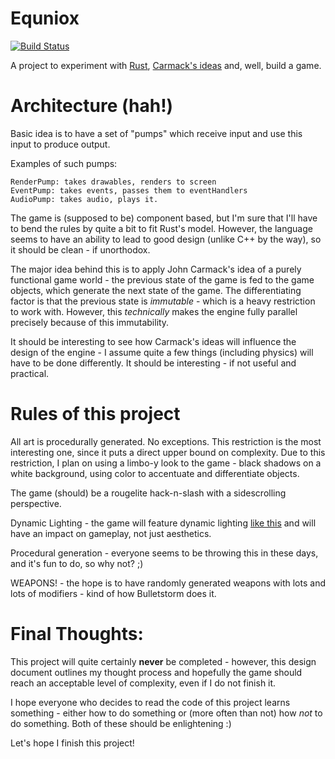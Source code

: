 Equniox
=======

[![Build Status](https://travis-ci.org/bollu/equinox.png?branch=master)](https://travis-ci.org/bollu/equinox)



A project to experiment with [Rust](http://static.rust-lang.org/doc/master/tutorial.html), [Carmack's ideas](http://www.youtube.com/watch?v=1PhArSujR_A) and, well, build a game.

Architecture (hah!)
====================

Basic idea is to have a set of "pumps" which receive input and use this input to produce output.

Examples of such pumps:

	RenderPump: takes drawables, renders to screen
	EventPump: takes events, passes them to eventHandlers
	AudioPump: takes audio, plays it.

The game is (supposed to be) component based, but I'm sure that I'll have to bend the rules by quite a bit to fit Rust's model. However, the language seems to have an ability to lead to good design (unlike C++ by the way), so it should be clean - if unorthodox. 

The major idea behind this is to apply John Carmack's idea of a purely functional game world - the previous state of the game is fed to the game objects, which generate the next state of the game. The differentiating factor is that the previous state is *immutable* - which is a heavy restriction to work with. However, this *technically* makes the engine fully parallel precisely because of this immutability.

It should be interesting to see how Carmack's ideas will influence the design of the engine - I assume quite a few things (including physics) will have to be done differently. It should be interesting - if not useful and practical.


Rules of this project
=====================

All art is procedurally generated. No exceptions. This restriction is the most interesting one, since it puts a direct upper bound on complexity. Due to this restriction, I plan on using a limbo-y look to the game - black shadows on a white background, using color to accentuate and differentiate objects.

The game (should) be a rougelite hack-n-slash with a sidescrolling perspective.

Dynamic Lighting - the game will feature dynamic lighting [like this](http://archive.gamedev.net/archive/reference/programming/features/2dsoftshadow/) and will have an impact on gameplay, not just aesthetics.

Procedural generation - everyone seems to be throwing this in these days, and it's fun to do, so why not? ;)

WEAPONS! - the hope is to have randomly generated weapons with lots and lots of modifiers - kind of how Bulletstorm does it. 


Final Thoughts:
===============

This project will quite certainly __never__ be completed - however, this design document outlines my thought process and hopefully the game should reach an acceptable level of complexity, even if I do not finish it. 

I hope everyone who decides to read the code of this project learns something - either how to do something or (more often than not) how *not* to do something. Both of these should be enlightening :)

Let's hope I finish this project!

